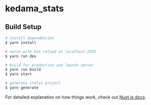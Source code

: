 # kedama_stats

## Build Setup

```bash
# install dependencies
$ yarn install

# serve with hot reload at localhost:2333
$ yarn run dev

# build for production and launch server
$ yarn run build
$ yarn start

# generate static project
$ yarn generate
```

For detailed explanation on how things work, check out [Nuxt.js docs](https://nuxtjs.org).
